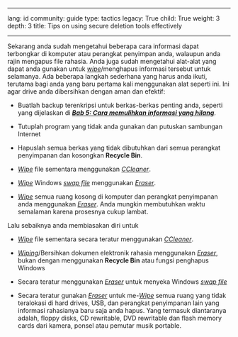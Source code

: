 

---

lang: id
community: guide
type: tactics
legacy: True
child: True
weight: 3
depth: 3
title: Tips on using secure deletion tools effectively

---

Sekarang anda sudah mengetahui beberapa cara informasi dapat terbongkar di komputer atau perangkat penyimpan anda, walaupun anda rajin mengapus file rahasia. Anda juga sudah mengetahui alat-alat yang dapat anda gunakan untuk [*wipe*](/id/glossary#Wiping)/menghapus informasi tersebut untuk selamanya. Ada beberapa langkah sederhana yang harus anda ikuti, terutama bagi anda yang baru pertama kali menggunakan alat seperti ini. Ini agar drive anda dibersihkan dengan aman dan efektif:

* Buatlah backup terenkripsi untuk berkas-berkas penting anda, seperti yang dijelaskan di [***Bab 5: Cara memulihkan informasi yang hilang***](/id/chapter-5).

* Tutuplah program yang tidak anda gunakan dan putuskan sambungan Internet

* Hapuslah semua berkas yang tidak dibutuhkan dari semua perangkat penyimpanan dan kosongkan **Recycle Bin**.

* [*Wipe*](/id/glossary#Wiping) file sementara menggunakan [*CCleaner*](/glossary#CCleaner).

* [*Wipe*](/id/glossary#Wiping) Windows [*swap file*](/id/glossary#Swap_file)
 menggunakan [*Eraser*](/id/glossary#Eraser).

* [*Wipe*](/id/glossary#Wiping) semua ruang kosong di komputer dan perangkat penyimpanan anda menggunakan [*Eraser*](/id/glossary#Eraser). Anda mungkin membutuhkan waktu semalaman karena prosesnya cukup lambat.

Lalu sebaiknya anda membiasakan diri untuk

* [*Wipe*](/id/glossary#Wiping) file sementara secara teratur menggunakan [*CCleaner*](/glossary#CCleaner). 

* [*Wiping*](/id/glossary#Wiping)/Bersihkan dokumen elektronik rahasia menggunakan [*Eraser*](/id/glossary#Eraser), bukan dengan menggunakan  **Recycle Bin** atau fungsi penghapus Windows

* Secara teratur menggunakan [*Eraser*](/id/glossary#Eraser) untuk menyeka Windows [*swap file*](/id/glossary#Swap_file)

* Secara teratur gunakan [*Eraser*](/id/glossary#Eraser) untuk me-[*Wipe*](/id/glossary#Wiping) semua ruang yang tidak teralokasi di hard drives, USB, dan perangkat penyimpanan lain yang informasi rahasianya baru saja anda hapus. Yang termasuk diantaranya adalah, floppy disks, CD rewritable, DVD rewritable dan flash memory cards dari kamera, ponsel atau pemutar musik portable. 


